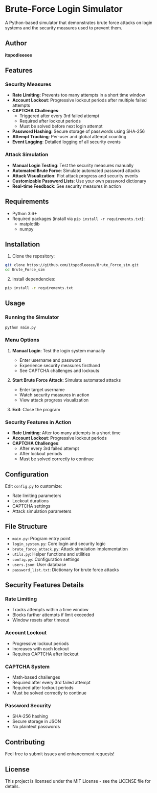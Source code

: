 # Brute-Force Login Simulator

A Python-based simulator that demonstrates brute force attacks on login systems and the security measures used to prevent them.

## Author
**itspodleeeee**

## Features

### Security Measures
- **Rate Limiting**: Prevents too many attempts in a short time window
- **Account Lockout**: Progressive lockout periods after multiple failed attempts
- **CAPTCHA Challenges**: 
  - Triggered after every 3rd failed attempt
  - Required after lockout periods
  - Must be solved before next login attempt
- **Password Hashing**: Secure storage of passwords using SHA-256
- **Attempt Tracking**: Per-user and global attempt counting
- **Event Logging**: Detailed logging of all security events

### Attack Simulation
- **Manual Login Testing**: Test the security measures manually
- **Automated Brute Force**: Simulate automated password attacks
- **Attack Visualization**: Plot attack progress and security events
- **Customizable Password Lists**: Use your own password dictionary
- **Real-time Feedback**: See security measures in action

## Requirements
- Python 3.6+
- Required packages (install via `pip install -r requirements.txt`):
  - matplotlib
  - numpy

## Installation
1. Clone the repository:
```bash
git clone https://github.com/itspodleeeee/Brute_Force_sim.git
cd Brute_Force_sim
```

2. Install dependencies:
```bash
pip install -r requirements.txt
```

## Usage

### Running the Simulator
```bash
python main.py
```

### Menu Options
1. **Manual Login**: Test the login system manually
   - Enter username and password
   - Experience security measures firsthand
   - See CAPTCHA challenges and lockouts

2. **Start Brute Force Attack**: Simulate automated attacks
   - Enter target username
   - Watch security measures in action
   - View attack progress visualization

3. **Exit**: Close the program

### Security Features in Action
- **Rate Limiting**: After too many attempts in a short time
- **Account Lockout**: Progressive lockout periods
- **CAPTCHA Challenges**: 
  - After every 3rd failed attempt
  - After lockout periods
  - Must be solved correctly to continue

## Configuration
Edit `config.py` to customize:
- Rate limiting parameters
- Lockout durations
- CAPTCHA settings
- Attack simulation parameters

## File Structure
- `main.py`: Program entry point
- `login_system.py`: Core login and security logic
- `brute_force_attack.py`: Attack simulation implementation
- `utils.py`: Helper functions and utilities
- `config.py`: Configuration settings
- `users.json`: User database
- `password_list.txt`: Dictionary for brute force attacks

## Security Features Details

### Rate Limiting
- Tracks attempts within a time window
- Blocks further attempts if limit exceeded
- Window resets after timeout

### Account Lockout
- Progressive lockout periods
- Increases with each lockout
- Requires CAPTCHA after lockout

### CAPTCHA System
- Math-based challenges
- Required after every 3rd failed attempt
- Required after lockout periods
- Must be solved correctly to continue

### Password Security
- SHA-256 hashing
- Secure storage in JSON
- No plaintext passwords

## Contributing
Feel free to submit issues and enhancement requests!

## License
This project is licensed under the MIT License - see the LICENSE file for details. 